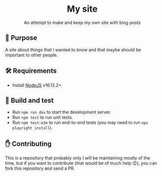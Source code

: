 <h1 align="center">My site</h1>

<p align="center">
  An attempt to make and keep my own site with blog posts
</p>

## :book: Purpose
A site about things that I wanted to know and that maybe should be important to other people.

## :hammer_and_wrench: Requirements
- Install [NodeJS](https://nodejs.org) v16.13.2+.

## :rocket: Build and test
- Run `npm run dev` to start the development server.
- Run `npm test` to run unit tests.
- Run `npm test:e2e` to run end-to-end tests (you may need to run `npx playright install`).

## :hand: Contributing
This is a repository that probably only I will be maintaining mostly of the time, but if you want to contribute (that would be of much help :blush:), you can fork this repository and send a PR.
